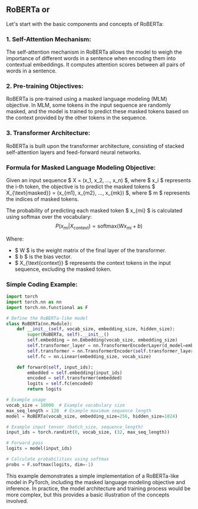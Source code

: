 ## RoBERTa or 
Let's start with the basic components and concepts of RoBERTa:

### 1. Self-Attention Mechanism:
The self-attention mechanism in RoBERTa allows the model to weigh the importance of different words in a sentence when encoding them into contextual embeddings. It computes attention scores between all pairs of words in a sentence.

### 2. Pre-training Objectives:
RoBERTa is pre-trained using a masked language modeling (MLM) objective. In MLM, some tokens in the input sequence are randomly masked, and the model is trained to predict these masked tokens based on the context provided by the other tokens in the sequence.

### 3. Transformer Architecture:
RoBERTa is built upon the transformer architecture, consisting of stacked self-attention layers and feed-forward neural networks.

### Formula for Masked Language Modeling Objective:
Given an input sequence $ X = (x_1, x_2, ..., x_n) $, where $ x_i $ represents the i-th token, the objective is to predict the masked tokens $ X_{\text{masked}} = (x_{m1}, x_{m2}, ..., x_{mk}) $, where $ m $ represents the indices of masked tokens.

The probability of predicting each masked token $ x_{mi} $ is calculated using softmax over the vocabulary:
$$ P(x_{mi} | X_{\text{context}}) = \text{softmax}(Wx_{mi} + b) $$

Where:
- $ W $ is the weight matrix of the final layer of the transformer.
- $ b $ is the bias vector.
- $ X_{\text{context}} $ represents the context tokens in the input sequence, excluding the masked token.

### Simple Coding Example:

```python
import torch
import torch.nn as nn
import torch.nn.functional as F

# Define the RoBERTa-like model
class RoBERTa(nn.Module):
    def __init__(self, vocab_size, embedding_size, hidden_size):
        super(RoBERTa, self).__init__()
        self.embedding = nn.Embedding(vocab_size, embedding_size)
        self.transformer_layer = nn.TransformerEncoderLayer(d_model=embedding_size, nhead=8, dim_feedforward=hidden_size)
        self.transformer = nn.TransformerEncoder(self.transformer_layer, num_layers=6)
        self.fc = nn.Linear(embedding_size, vocab_size)

    def forward(self, input_ids):
        embedded = self.embedding(input_ids)
        encoded = self.transformer(embedded)
        logits = self.fc(encoded)
        return logits

# Example usage
vocab_size = 10000  # Example vocabulary size
max_seq_length = 128  # Example maximum sequence length
model = RoBERTa(vocab_size, embedding_size=256, hidden_size=1024)

# Example input tensor (batch_size, sequence_length)
input_ids = torch.randint(0, vocab_size, (32, max_seq_length))

# Forward pass
logits = model(input_ids)

# Calculate probabilities using softmax
probs = F.softmax(logits, dim=-1)
```

This example demonstrates a simple implementation of a RoBERTa-like model in PyTorch, including the masked language modeling objective and inference. In practice, the model architecture and training process would be more complex, but this provides a basic illustration of the concepts involved.
